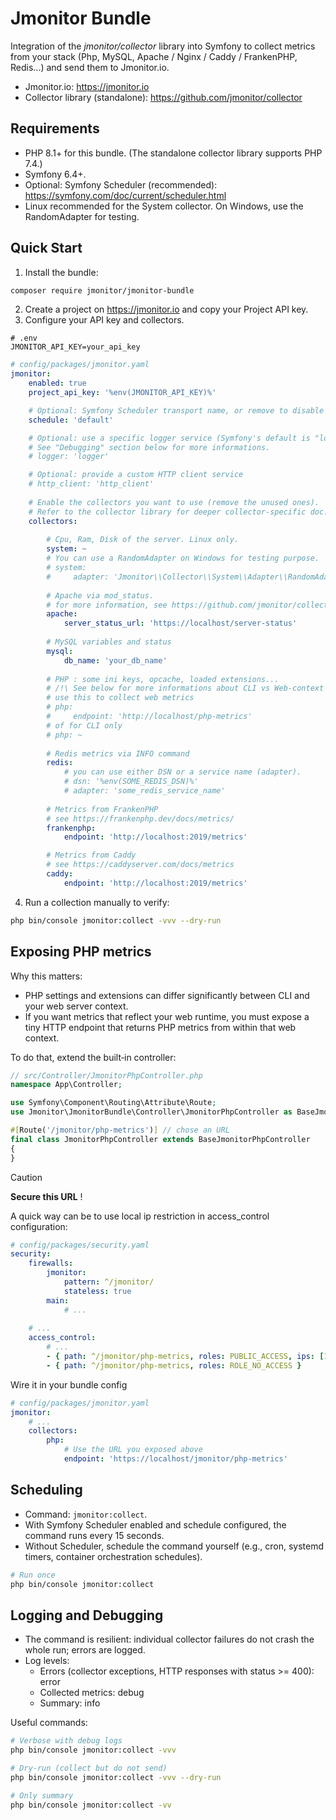 # Jmonitor Bundle

Integration of the *jmonitor/collector* library into Symfony to collect metrics from your stack (Php, MySQL, Apache / Nginx / Caddy / FrankenPHP, Redis...) and send them to Jmonitor.io.

- Jmonitor.io: https://jmonitor.io
- Collector library (standalone): https://github.com/jmonitor/collector

## Requirements
- PHP 8.1+ for this bundle. (The standalone collector library supports PHP 7.4.)
- Symfony 6.4+.
- Optional: Symfony Scheduler (recommended): https://symfony.com/doc/current/scheduler.html 
- Linux recommended for the System collector. On Windows, use the RandomAdapter for testing.

## Quick Start

1) Install the bundle:

```bash
composer require jmonitor/jmonitor-bundle
```

2) Create a project on https://jmonitor.io and copy your Project API key.
3) Configure your API key and collectors.


```dotenv
# .env
JMONITOR_API_KEY=your_api_key
```

```yaml
# config/packages/jmonitor.yaml
jmonitor:
    enabled: true
    project_api_key: '%env(JMONITOR_API_KEY)%'

    # Optional: Symfony Scheduler transport name, or remove to disable scheduling.
    schedule: 'default'

    # Optional: use a specific logger service (Symfony's default is "logger").
    # See "Debugging" section below for more informations.
    # logger: 'logger'

    # Optional: provide a custom HTTP client service
    # http_client: 'http_client'
    
    # Enable the collectors you want to use (remove the unused ones).
    # Refer to the collector library for deeper collector-specific doc: https://github.com/jmonitor/collector
    collectors:
        
        # Cpu, Ram, Disk of the server. Linux only.
        system: ~
        # You can use a RandomAdapter on Windows for testing purpose.
        # system:
        #     adapter: 'Jmonitor\\Collector\\System\\Adapter\\RandomAdapter'
        
        # Apache via mod_status.
        # for more information, see https://github.com/jmonitor/collector?tab=readme-ov-file#apache
        apache:
            server_status_url: 'https://localhost/server-status'  
        
        # MySQL variables and status
        mysql:
            db_name: 'your_db_name'
            
        # PHP : some ini keys, opcache, loaded extensions... 
        # /!\ See below for more informations about CLI vs Web-context metrics
        # use this to collect web metrics
        # php: 
        #     endpoint: 'http://localhost/php-metrics'
        # of for CLI only
        # php: ~
        
        # Redis metrics via INFO command
        redis:
            # you can use either DSN or a service name (adapter). 
            # dsn: '%env(SOME_REDIS_DSN)%'
            # adapter: 'some_redis_service_name'
            
        # Metrics from FrankenPHP
        # see https://frankenphp.dev/docs/metrics/ 
        frankenphp:
            endpoint: 'http://localhost:2019/metrics'

        # Metrics from Caddy
        # see https://caddyserver.com/docs/metrics
        caddy:
            endpoint: 'http://localhost:2019/metrics'
```
4) Run a collection manually to verify:
```bash
php bin/console jmonitor:collect -vvv --dry-run
```

## Exposing PHP metrics

Why this matters:
- PHP settings and extensions can differ significantly between CLI and your web server context.
- If you want metrics that reflect your web runtime, you must expose a tiny HTTP endpoint that returns PHP metrics from within that web context.

To do that, extend the built‑in controller: 

```php
// src/Controller/JmonitorPhpController.php
namespace App\Controller;

use Symfony\Component\Routing\Attribute\Route;
use Jmonitor\JmonitorBundle\Controller\JmonitorPhpController as BaseJmonitorPhpController;

#[Route('/jmonitor/php-metrics')] // chose an URL
final class JmonitorPhpController extends BaseJmonitorPhpController
{
}
```
> [!CAUTION]
>
> **Secure this URL** !

A quick way can be to use local ip restriction in access_control configuration:
```yaml
# config/packages/security.yaml
security:
    firewalls:
        jmonitor:
            pattern: ^/jmonitor/
            stateless: true
        main:
            # ...
    
    # ...
    access_control:
        # ...
        - { path: ^/jmonitor/php-metrics, roles: PUBLIC_ACCESS, ips: [127.0.0.1, 10.0.0.0/8, ::1, 192.168.0.0/24] }
        - { path: ^/jmonitor/php-metrics, roles: ROLE_NO_ACCESS }
```

Wire it in your bundle config
```yaml
# config/packages/jmonitor.yaml
jmonitor:
    # ...
    collectors:
        php:
            # Use the URL you exposed above
            endpoint: 'https://localhost/jmonitor/php-metrics'
```

## Scheduling

- Command: `jmonitor:collect`.
- With Symfony Scheduler enabled and schedule configured, the command runs every 15 seconds.
- Without Scheduler, schedule the command yourself (e.g., cron, systemd timers, container orchestration schedules).

```bash
# Run once
php bin/console jmonitor:collect
```

## Logging and Debugging
- The command is resilient: individual collector failures do not crash the whole run; errors are logged.
- Log levels:
    - Errors (collector exceptions, HTTP responses with status >= 400): error
    - Collected metrics: debug
    - Summary: info

Useful commands:
```bash
# Verbose with debug logs
php bin/console jmonitor:collect -vvv

# Dry-run (collect but do not send)
php bin/console jmonitor:collect -vvv --dry-run

# Only summary
php bin/console jmonitor:collect -vv
```
